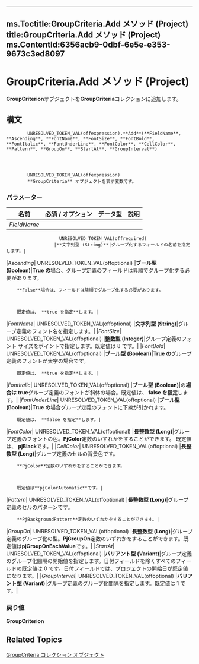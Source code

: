 

---
ms.Toctitle:GroupCriteria.Add メソッド (Project)
title:GroupCriteria.Add メソッド (Project)
ms.ContentId:6356acb9-0dbf-6e5e-e353-9673c3ed8097
---
# GroupCriteria.Add メソッド (Project)




**GroupCriterion**オブジェクトを**GroupCriteria**コレクションに追加します。

## 構文

            UNRESOLVED_TOKEN_VAL(offexpression).**Add**(**FieldName**, **Ascending**, **FontName**, **FontSize**, **FontBold**, **FontItalic**, **FontUnderLine**, **FontColor**, **CellColor**, **Pattern**, **GroupOn**, **StartAt**, **GroupInterval**)




            UNRESOLVED_TOKEN_VAL(offexpression)
            **GroupCriteria** オブジェクトを表す変数です。

### パラメーター

|**名前**|**必須 / オプション**|**データ型**|**説明**|
|---|---|---|---|
|*FieldName*|
                        UNRESOLVED_TOKEN_VAL(offrequired)
                      |**文字列型 (String)**|グループ化するフィールドの名前を指定します。|
|*Ascending*|
                        UNRESOLVED_TOKEN_VAL(offoptional)
                      |**ブール型 (Boolean)**|**True の**場合、グループ定義のフィールドは昇順でグループ化する必要があります。



		**False**場合は、フィールドは降順でグループ化する必要があります。



		既定値は、 **true を指定**します。|
|*FontName*|
                        UNRESOLVED_TOKEN_VAL(offoptional)
                      |**文字列型 (String)**|グループ定義のフォント名を指定します。|
|*FontSize*|
                        UNRESOLVED_TOKEN_VAL(offoptional)
                      |**整数型 (Integer)**|グループ定義のフォント サイズをポイントで指定します。既定値は 8 です。|
|*FontBold*|
                        UNRESOLVED_TOKEN_VAL(offoptional)
                      |**ブール型 (Boolean)**|**True の**グループ定義のフォントが太字の場合です。



		既定値は、 **true を指定**します。|
|*FontItalic*|
                        UNRESOLVED_TOKEN_VAL(offoptional)
                      |**ブール型 (Boolean)**|の**場合は true**グループ定義のフォントが斜体の場合。既定値は、 **false を指定**します。|
|*FontUnderLine*|
                        UNRESOLVED_TOKEN_VAL(offoptional)
                      |**ブール型 (Boolean)**|**True の**場合グループ定義のフォントに下線が引かれます。



		既定値は、 **false を指定**します。|
|*FontColor*|
                        UNRESOLVED_TOKEN_VAL(offoptional)
                      |**長整数型 (Long)**|グループ定義のフォントの色。**PjColor**定数のいずれかをすることができます。  既定値は、 **pjBlack**です。|
|*CellColor*|
                        UNRESOLVED_TOKEN_VAL(offoptional)
                      |**長整数型 (Long)**|グループ定義のセルの背景色です。



		**PjColor**定数のいずれかをすることができます。



		既定値は**pjColorAutomatic**です。|
|*Pattern*|
                        UNRESOLVED_TOKEN_VAL(offoptional)
                      |**長整数型 (Long)**|グループ定義のセルのパターンです。



		**PjBackgroundPattern**定数のいずれかをすることができます。|
|*GroupOn*|
                        UNRESOLVED_TOKEN_VAL(offoptional)
                      |**長整数型 (Long)**|グループ定義のグループ化の型。**PjGroupOn**定数のいずれかをすることができます。既定値は**pjGroupOnEachValue**です。|
|*StartAt*|
                        UNRESOLVED_TOKEN_VAL(offoptional)
                      |**バリアント型 (Variant)**|グループ定義のグループ化間隔の開始値を指定します。日付フィールドを除くすべてのフィールドの既定値は 0 です。日付フィールドでは、プロジェクトの開始日が既定値になります。|
|*GroupInterval*|
                        UNRESOLVED_TOKEN_VAL(offoptional)
                      |**バリアント型 (Variant)**|グループ定義のグループ化間隔を指定します。既定値は 1 です。|



### 戻り値
**GroupCriterion**





## Related Topics

[GroupCriteria コレクション オブジェクト](b19beefb-bfe2-54ba-0835-11624e92bafc.md)




